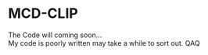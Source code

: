 # MCD-CLIP
The Code will coming soon...  
My code is poorly written may take a while to sort out. QAQ
